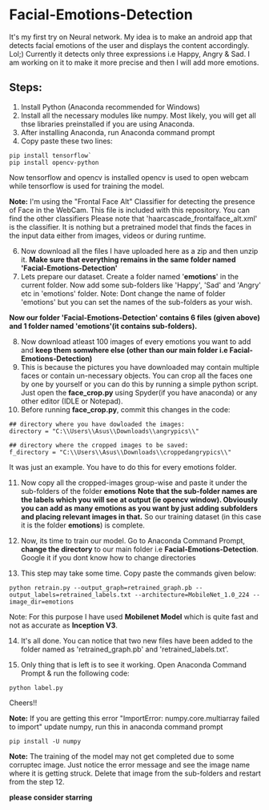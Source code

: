 # Facial-Emotions-Detection
It's my first try on Neural network. My idea is to make an android app that detects facial emotions of the user and displays the content accordingly. Lol;)
Currently it detects only three expressions i.e Happy, Angry & Sad. I am working on it to make it more precise and then I will add more emotions.

## Steps:
1. Install Python (Anaconda recommended for Windows)
2. Install all the necessary modules like numpy. Most likely, you will get all thse libraries preinstalled if you are using Anaconda.
3. After installing Anaconda, run Anaconda command prompt
4. Copy paste these two lines:

```
pip install tensorflow`
pip install opencv-python
```
Now tensorflow and opencv is installed
opencv is used to open webcam while tensorflow is used for training the model.

**Note:** I'm using the "Frontal Face Alt" Classifier for detecting the presence of Face in the WebCam. This file is included with this repository. You can find the other classifiers
Please note that 'haarcascade_frontalface_alt.xml' is the classifier. It is nothing but a pretrained model that finds the faces in the input data either from images, videos or during runtime.

6. Now download all the files I have uploaded here as a zip and then unzip it. **Make sure that everything remains in the same folder named 'Facial-Emotions-Detection'**
7. Lets prepare our dataset. Create a folder named '**emotions**' in the current folder. Now add some sub-folders like 'Happy', 'Sad' and 'Angry' etc in 'emotions' folder. 
Note: Dont change the name of folder 'emotions' but you can set the names of the sub-folders as your wish. 

**Now our folder 'Facial-Emotions-Detection' contains 6 files (given above) and 1 folder named 'emotions'(it contains sub-folders).**

8. Now download atleast 100 images of every emotions you want to add and **keep them somwhere else (other than our main folder i.e Facial-Emotions-Detection)**
9. This is because the pictures you have downloaded may contain multiple faces or contain un-necessary objects. You can crop all the faces one by one by yourself or you can do this by running a simple python script. Just open the **face_crop.py** using Spyder(if you have anaconda) or any other editor (IDLE or Notepad).
10. Before running **face_crop.py**, commit this changes in the code:
```
## directory where you have dowloaded the images:
directory = "C:\\Users\\Asus\\Downloads\\angrypics\\"

## directory where the cropped images to be saved:
f_directory = "C:\\Users\\Asus\\Downloads\\croppedangrypics\\"
```
It was just an example. You have to do this for every emotions folder. 

11. Now copy all the cropped-images group-wise and paste it under the sub-folders of the folder **emotions**
 **Note that the sub-folder names are the labels which you will see at output (ie opencv window). Obviously you can add as many emotions as you want by just adding subfolders and placing relevant images in that.**
 So our training dataset (in this case it is the folder **emotions**) is complete.
 
 12. Now, its time to train our model. 
 Go to Anaconda Command Prompt, **change the directory** to our main folder i.e **Facial-Emotions-Detection**. Google it if you dont know how to change directories
 
 13. This step may take some time. Copy paste the commands given below:
 ```
 python retrain.py --output_graph=retrained_graph.pb --output_labels=retrained_labels.txt --architecture=MobileNet_1.0_224 --image_dir=emotions
 ```
 Note: For this purpose I have used **Mobilenet Model** which is quite fast and not as accurate as **Inception V3**.
 
 14. It's all done. You can notice that two new files have been added to the folder named as 'retrained_graph.pb' and 'retrained_labels.txt'.
 
15. Only thing that is left is to see it working. Open Anaconda Command Prompt & run the following code:
```
python label.py
```
Cheers!!






**Note:** If you are getting this error "ImportError: numpy.core.multiarray failed to import"  update numpy, run this in anaconda command prompt
```
pip install -U numpy
```
 **Note:** The training of the model may not get completed due to some corruptec image. Just notice the error message and see the image name where it is getting struck. Delete that image from the sub-folders and restart from the step 12.
 
 **please consider starring**
